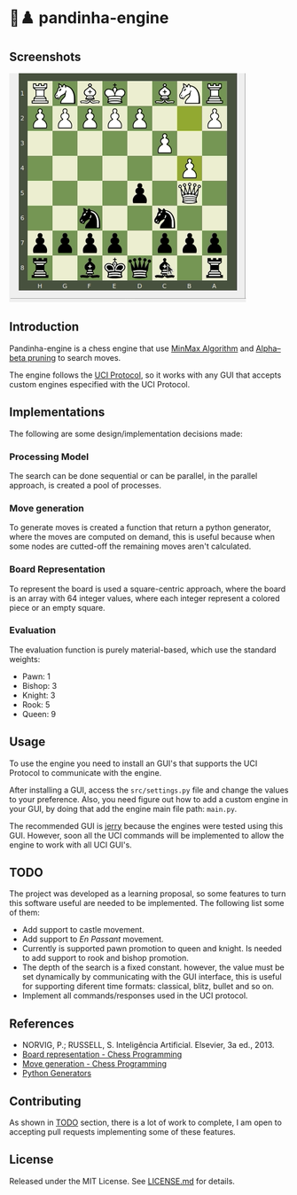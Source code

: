 # 🐼♟️ pandinha-engine

## Screenshots

![human vs IA](/assets/playing.gif)

## Introduction

Pandinha-engine is a chess engine that use [MinMax Algorithm](https://en.wikipedia.org/wiki/Minimax) and [Alpha–beta pruning](https://en.wikipedia.org/wiki/Alpha%E2%80%93beta_pruning) to search moves.

The engine follows the [UCI Protocol](http://wbec-ridderkerk.nl/html/UCIProtocol.html), so it works with any GUI that accepts custom engines especified with the UCI Protocol.

## Implementations

The following are some design/implementation decisions made:

### Processing Model

The search can be done sequential or can be parallel, in the parallel approach, is created a pool of processes.

### Move generation

To generate moves is created a function that return a python generator, where the moves are computed on demand, this is useful because when some nodes are cutted-off the remaining moves aren't calculated.

### Board Representation

To represent the board is used a square-centric approach, where the board is an array with 64 integer values, where each integer represent a colored piece or an empty square.

### Evaluation

The evaluation function is purely material-based, which use the standard weights:

 - Pawn: 1
 - Bishop: 3
 - Knight: 3
 - Rook: 5
 - Queen: 9

## Usage

To use the engine you need to install an GUI's that supports the UCI Protocol to communicate with the engine. 

After installing a GUI, access the `src/settings.py` file and change the values to your preference. Also, you need figure out how to add a custom engine in your GUI, by doing that add the engine main file path: `main.py`.

The recommended GUI is [jerry](https://github.com/asdfjkl/jerry) because the engines were tested using this GUI. However, soon all the UCI commands will be implemented to allow the engine to work with all UCI GUI's.

## TODO

The project was developed as a learning proposal, so some features to turn this software useful are needed to be implemented. The following list some of them:

 - Add support to castle movement.
 - Add support to *En Passant* movement.
 - Currently is supported pawn promotion to queen and knight. Is needed to add support to rook and bishop promotion.
 - The depth of the search is a fixed constant. however, the value must be set dynamically by communicating with the GUI interface, this is useful for supporting diferent time formats: classical, blitz, bullet and so on.
 - Implement all commands/responses used in the UCI protocol.

## References

 - NORVIG, P.; RUSSELL, S. Inteligência Artificial. Elsevier, 3a ed., 2013.
 - [Board representation - Chess Programming ](https://www.chessprogramming.org/Board_Representation)
 - [Move generation - Chess Programming ](https://www.chessprogramming.org/Move_Generation)
 - [Python Generators](https://www.geeksforgeeks.org/generators-in-python/)

## Contributing

As shown in [TODO](/README.md#TODO) section, there is a lot of work to complete, I am open to accepting pull requests implementing some of these features. 

## License

Released under the MIT License. See [LICENSE.md](/LICENSE.md) for details.
